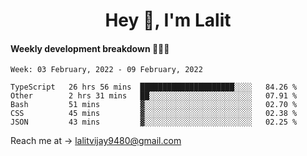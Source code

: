 <h1 align="center">Hey 👋, I'm Lalit</h1>

#### Weekly development breakdown 👨🏻‍💻
<!--START_SECTION:waka-->
```text
Week: 03 February, 2022 - 09 February, 2022

TypeScript   26 hrs 56 mins  █████████████████████░░░░   84.26 % 
Other        2 hrs 31 mins   ██░░░░░░░░░░░░░░░░░░░░░░░   07.91 % 
Bash         51 mins         ▓░░░░░░░░░░░░░░░░░░░░░░░░   02.70 % 
CSS          45 mins         ▓░░░░░░░░░░░░░░░░░░░░░░░░   02.38 % 
JSON         43 mins         ▓░░░░░░░░░░░░░░░░░░░░░░░░   02.25 % 
```
<!--END_SECTION:waka-->

Reach me at → lalitvijay9480@gmail.com
